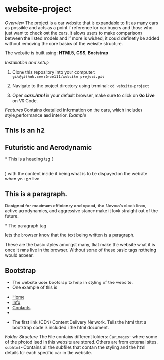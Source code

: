 # website-project
*Overview*
The project is a car website that is expandable to fit as many cars as possible and acts as a point if reference for car buyers and those who just want to check out the cars.
 It alows users to make comparisons between the listed models and if more is wished, it could definetly be added without removing the core basics of the website structure.

The website is built using:
**HTML5**, **CSS**, **Bootstrap**

*Installation and setup*
1. Clone this repository into your computer:
`git@github.com:Zneo111/website-project.git`

2. Navigate to the project directory using terminal:
`cd website-project`

3. Open ***cars.html*** in your default browser, make sure to click on **Go Live** on VS Code.

*Features*
 Contains deatailed information on the cars, which includes style,performance and interior.
 *Example*

 ## This is an h2
 <h2>Futuristic and Aerodynamic</h2>
* This is a heading tag (<h2></h2>) with the content inside it being what is to be dispayed on the website when you go live.

## This is a paragraph.

<p>Designed for maximum efficiency and speed, the Nevera’s sleek lines, active aerodynamics, and aggressive stance make it look straight out of the future.</p>
* The paragraph tag <p></p> lets the browser know that the text being written is a paragraph.

These are the basic styles amongst many, that make the website what it is once it runs live in the browser. Without some of these basic tags notheing would appear.

## Bootstrap
* The website uses bootsrap to help in styling of the website.
* One example of this is

<link href="https://cdn.jsdelivr.net/npm/bootstrap@5.3.3/dist/css/bootstrap.min.css" rel="stylesheet" integrity="sha384-QWTKZyjpPEjISv5WaRU9OFeRpok6YctnYmDr5pNlyT2bRjXh0JMhjY6hW+ALEwIH" crossorigin="anonymous">

 <nav>
        <ul class="nav nav-pills">
            <li class="nav-item">
              <a class="nav-link active" aria-current="page" href="../cars.html">Home</a>
            </li>
            <li class="nav-item">
              <a class="nav-link" href="../about.html">Info</a>
            </li>
            <li class="nav-item">
              <a class="nav-link" href="../contacts.html">Contacts</a>
            </li>
            <li class="nav-item">
              <a class="nav-link disabled" aria-disabled="true"></a>
            </li>
          </ul>
    </nav>

* The first link (CDN) Content Delivery Network. Tells the html that a bootstrap code is included i the html document.


*Folder Structure*
The File contains different folders:
`Carimages`- where some of the photod ised in this website are stored. Others are from external sites.
`subhtml`- Contains all the subfiles that contain the styling and the html details for each specific car in the website.



